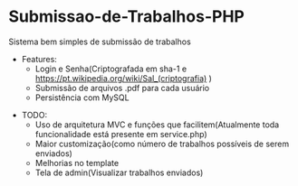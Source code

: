 # Submissao-de-Trabalhos-PHP
Sistema bem simples de submissão de trabalhos

- Features:
  - Login e Senha(Criptografada em sha-1 e https://pt.wikipedia.org/wiki/Sal_(criptografia) )
  - Submissão de arquivos .pdf para cada usuário
  - Persistência com MySQL
  
* TODO:
  - Uso de arquitetura MVC e funções que facilitem(Atualmente toda funcionalidade está presente em service.php)
  - Maior customização(como número de trabalhos possíveis de serem enviados)
  - Melhorias no template
  - Tela de admin(Visualizar trabalhos enviados)
